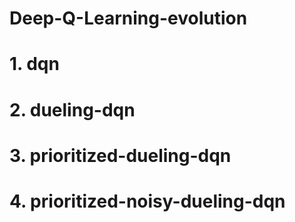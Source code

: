 # Deep-Q-Learning-evolution
# 1. dqn
# 2. dueling-dqn
# 3. prioritized-dueling-dqn
# 4. prioritized-noisy-dueling-dqn
